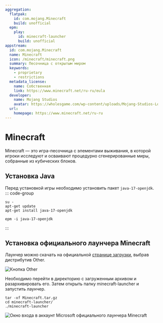 ```yaml
---
aggregation:
  flatpak:
    id: com.mojang.Minecraft
    build: unofficial
  epm:
    play:
      id: minecraft-launcher
      build: unofficial
appstream:
  id: com.mojang.Minecraft
  name: Minecraft
  icon: /minecraft/minecraft.png
  summary: Песочница с открытым миром
  keywords:
    - proprietary
    - restrictions
  metadata_license:
    name: Собственная
    link: https://www.minecraft.net/ru-ru/eula
  developer:
    name: Mojang Studios
    avatar: https://wholesgame.com/wp-content/uploads/Mojang-Studios-Logo-Thumb-Square-PNG.png
  url:
    homepage: https://www.minecraft.net/ru-ru
---
```


# Minecraft

Minecraft — это игра-песочница с элементами выживания, в которой игроки исследуют и осваивают процедурно сгенерированные миры, собранные из кубических блоков.

<!--@include: @ru/apps/.parts/install/content-flatpak.md-->
<!--@include: @ru/apps/.parts/install/content-epm-play.md-->

## Установка Java

Перед установкой игры необходимо установить пакет `java-17-openjdk`.
::: code-group

```shell[apt-get]
su -
apt-get update
apt-get install java-17-openjdk

```

```shell[epm]
epm -i java-17-openjdk

```

:::

## Установка официального лаунчера Minecraft

Лаунчер можно скачать на официальной [странице загрузки](https://www.minecraft.net/ru-ru/download), выбрав дистрибутив Other.

![Кнопка Other](/minecraft/dowloading.png)

Необходимо перейти в директорию с загруженным архивом и разархивировать его. Затем открыть папку minecraft-launcher и запустить лаунчер.

```shell
tar -xf Minecraft.tar.gz
cd minecraft-launcher/
./minecraft-launcher
```

![Окно входа в аккаунт Microsoft официального лаунчера Minecraft](/minecraft/launcher.png)
